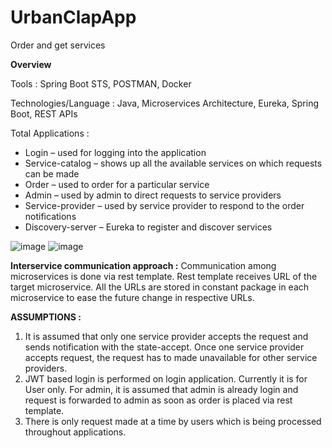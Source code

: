 # UrbanClapApp
 Order and get services


**Overview**

Tools : Spring Boot STS, POSTMAN, Docker

Technologies/Language : Java, Microservices Architecture, Eureka, Spring Boot, REST APIs

Total Applications : 
-	Login – used for logging into the application
-	Service-catalog – shows up all the available services on which requests can be made
-	Order – used to order for a particular service
-	Admin – used by admin to direct requests to service providers
-	Service-provider – used by service provider to respond to the order notifications
-	Discovery-server – Eureka to register and discover services

![image](https://user-images.githubusercontent.com/49527339/117760664-ad00dd00-b243-11eb-8276-7b6c9469ecd1.png)
![image](https://user-images.githubusercontent.com/49527339/117761284-b76fa680-b244-11eb-8bcb-4e438a4d33cd.png)


**Interservice communication approach :** 
Communication among microservices is done via rest template.
Rest template receives URL of the target microservice. All the URLs are stored in constant package in each microservice to ease the future change in respective URLs.

**ASSUMPTIONS :**
1.	It is assumed that only one service provider accepts the request and sends notification with the state-accept. Once one service provider accepts request, the request has to made unavailable for other service providers.
2.	JWT based login is performed on login application. Currently it is for User only. For admin, it is assumed that admin is already login and request is forwarded to admin as soon as order is placed via rest template.
3.	There is only request made at a time by users which is being processed throughout applications.
